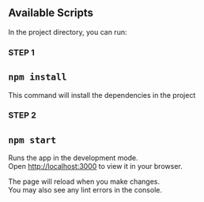 ## Available Scripts

In the project directory, you can run:

### STEP 1

## `npm install`

This command will install the dependencies in the project

### STEP 2

## `npm start`

Runs the app in the development mode.\
Open [http://localhost:3000](http://localhost:3000) to view it in your browser.

The page will reload when you make changes.\
You may also see any lint errors in the console.
